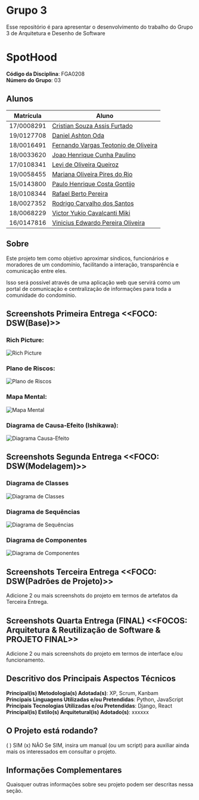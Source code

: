 # Grupo 3

Esse repositório é para apresentar o desenvolvimento do trabalho do Grupo 3 de Arquitetura e Desenho de Software

# SpotHood

**Código da Disciplina**: FGA0208<br>
**Número do Grupo**: 03<br>

## Alunos
| Matrícula | Aluno |
| -- | -- |
| 17/0008291 | [Cristian Souza Assis Furtado](https://github.com/csafurtado) |
| 19/0127708 | [Daniel Ashton Oda](https://github.com/danieloda) |
| 18/0016491 | [Fernando Vargas Teotonio de Oliveira](https://github.com/SFernandoS) |
| 18/0033620 | [Joao Henrique Cunha Paulino](https://github.com/JoaoHenrique12) |
| 17/0108341 | [Levi de Oliveira Queiroz](https://github.com/LeviQ27) |
| 19/0058455 | [Mariana Oliveira Pires do Rio](https://github.com/MarianaPRio) |
| 15/0143800 | [Paulo Henrique Costa Gontijo](https://github.com/paulohgontijoo) |
| 18/0108344 | [Rafael Berto Pereira](https://github.com/RafaelBP02) |
| 18/0027352 | [Rodrigo Carvalho dos Santos](https://github.com/Rocsantos) |
| 18/0068229 | [Victor Yukio Cavalcanti Miki](https://github.com/yukioz) |
| 16/0147816 | [Vinicius Edwardo Pereira Oliveira](https://github.com/viniciused26) |

## Sobre
Este projeto tem como objetivo aproximar síndicos, funcionários e moradores de um condomínio, facilitando a interação, transparência e comunicação entre eles.<br>

Isso será possível através de uma aplicação web que servirá como um portal de comunicação e centralização de informações para toda a comunidade do condomínio. 


## Screenshots Primeira Entrega <<FOCO: DSW(Base)>>
### Rich Picture: 
![Rich Picture](./assets/RichPicture.jpg)
### Plano de Riscos:
![Plano de Riscos](./assets/Riscos.png)
### Mapa Mental:
![Mapa Mental](./assets/print_mapa_mental.png)
### Diagrama de Causa-Efeito (Ishikawa):
![Diagrama Causa-Efeito](./assets/Diagrama_Ishikawa.png)

## Screenshots Segunda Entrega <<FOCO: DSW(Modelagem)>>
### Diagrama de Classes
![Diagrama de Classes](./assets/diagrama_de_classe.svg)
### Diagrama de Sequências
![Diagrama de Sequências](./assets/diag_seq1.png)
### Diagrama de Componentes
![Diagrama de Componentes](./assets/diagrama_de_componentes/diagrama_de_componentes.png)

## Screenshots Terceira Entrega <<FOCO: DSW(Padrões de Projeto)>>
Adicione 2 ou mais screenshots do projeto em termos de artefatos da Terceira Entrega.

## Screenshots Quarta Entrega (FINAL) <<FOCOS: Arquitetura & Reutilização de Software & PROJETO FINAL>>
Adicione 2 ou mais screenshots do projeto em termos de interface e/ou funcionamento.

## Descritivo dos Principais Aspectos Técnicos 
**Principal(is) Metodologia(s) Adotada(s)**: XP, Scrum, Kanbam<br>
**Principais Linguagens Utilizadas e/ou Pretendidas**: Python, JavaScript<br>
**Principais Tecnologias Utilizadas e/ou Pretendidas**: Django, React<br>
**Principal(is) Estilo(s) Arquitetural(is) Adotado(s)**: xxxxxx<br>

## O Projeto está rodando?
( ) SIM
(x) NÃO
Se SIM, insira um manual (ou um script) para auxiliar ainda mais os interessados em consultar o projeto.

## Informações Complementares 
Quaisquer outras informações sobre seu projeto podem ser descritas nessa seção.
